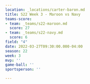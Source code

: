 ```yaml
---
location: _locations/carter-baron.md
title: S22 Week 3 - Maroon vs Navy
teams-score:
- team: _teams/s22-maroon.md
  score: 27
- team: _teams/s22-navy.md
  score: 6
field: "4"
date: 2022-03-27T09:30:00.000-04:00
season: 22
week: 3
mvp: ''
game-ball: ''
sportsperson: ''

---
```

